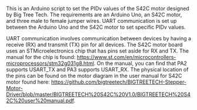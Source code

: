 This is an Arduino script to set the PIDv values of the S42C motor designed by Big Tree Tech. The requirements are an Arduino Uno, an S42C motor, and three male to female jumper wires. UART communication is set up between the Arduino Uno and the S42C motor to set specific PIDv values.

UART communication involves communication between devices by having a receive (RX) and transmit (TX) pin for all devices. The S42C motor board uses an STMicroelectronics chip that has pins set aside for RX and TX. The manual for the chip is found: https://www.st.com/en/microcontrollers-microprocessors/stm32g031g8.html. On the manual, you can find that PA2 supports USART_TX and PA3 supports USART_RX. The physical location of the pins can be found on the motor diagram in the user manual for S42C motor found here: https://github.com/bigtreetech/BIGTREETECH-Stepper-Motor-Driver/blob/master/BIGTREETECH%20S42C%20V1.0/BIGTREETECH%20S42C%20user%20manual.pdf.

